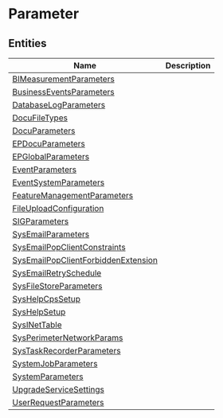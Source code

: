 
# Parameter


## Entities

|Name|Description|
|---|---|
|[BIMeasurementParameters](BIMeasurementParameters.cdm.json)||
|[BusinessEventsParameters](BusinessEventsParameters.cdm.json)||
|[DatabaseLogParameters](DatabaseLogParameters.cdm.json)||
|[DocuFileTypes](DocuFileTypes.cdm.json)||
|[DocuParameters](DocuParameters.cdm.json)||
|[EPDocuParameters](EPDocuParameters.cdm.json)||
|[EPGlobalParameters](EPGlobalParameters.cdm.json)||
|[EventParameters](EventParameters.cdm.json)||
|[EventSystemParameters](EventSystemParameters.cdm.json)||
|[FeatureManagementParameters](FeatureManagementParameters.cdm.json)||
|[FileUploadConfiguration](FileUploadConfiguration.cdm.json)||
|[SIGParameters](SIGParameters.cdm.json)||
|[SysEmailParameters](SysEmailParameters.cdm.json)||
|[SysEmailPopClientConstraints](SysEmailPopClientConstraints.cdm.json)||
|[SysEmailPopClientForbiddenExtension](SysEmailPopClientForbiddenExtension.cdm.json)||
|[SysEmailRetrySchedule](SysEmailRetrySchedule.cdm.json)||
|[SysFileStoreParameters](SysFileStoreParameters.cdm.json)||
|[SysHelpCpsSetup](SysHelpCpsSetup.cdm.json)||
|[SysHelpSetup](SysHelpSetup.cdm.json)||
|[SysINetTable](SysINetTable.cdm.json)||
|[SysPerimeterNetworkParams](SysPerimeterNetworkParams.cdm.json)||
|[SysTaskRecorderParameters](SysTaskRecorderParameters.cdm.json)||
|[SystemJobParameters](SystemJobParameters.cdm.json)||
|[SystemParameters](SystemParameters.cdm.json)||
|[UpgradeServiceSettings](UpgradeServiceSettings.cdm.json)||
|[UserRequestParameters](UserRequestParameters.cdm.json)||
